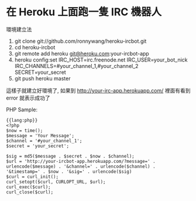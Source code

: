 在 Heroku 上面跑一隻 IRC 機器人
===============================

環境建立法
1.  git clone git://github.com/ronnywang/heroku-ircbot.git
2.  cd heroku-ircbot
3.  git remote add heroku git@heroku.com:your-ircbot-app
4.  heroku config:set IRC\_HOST=irc.freenode.net IRC\_USER=your\_bot\_nick IRC\_CHANNELS=#your\_channel\_1,#your\_channel\_2 SECRET=your\_secret
3.  git push heroku master

這樣子就建立好環境了, 如果到 http://your-irc-app.herokuapp.com/ 裡面有看到 error 就表示成功了

PHP Sample:
    
    {{lang:php}}
    <?php
    $now = time();
    $message = 'Your Message';
    $channel = '#your_channel_1';
    $secret = 'your_secret';

    $sig = md5($message . $secret . $now . $channel);
    $url = 'http://your-ircbot-app.herokuapp.com/?message=' . urlencode($message) . '&channel=' . urlencode($channel) . '&timestamp=' . $now . '&sig=' . urlencode($sig)
    $curl = curl_init();
    curl_setopt($curl, CURLOPT_URL, $url);
    curl_exec($curl);
    curl_close($curl);
